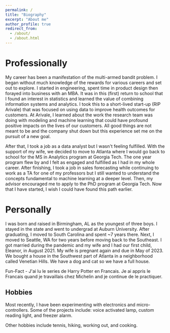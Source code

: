```yaml
---
permalink: /
title: "Biography"
excerpt: "About me"
author_profile: true
redirect_from: 
  - /about/
  - /about.html
---
```


Professionally
======
My career has been a manifestation of the multi-armed bandit problem. I began without much knowledge of the rewards for various careers and set out to explore. I started in engineering, spent time in product design then forayed into business with an MBA. It was in this (first) return to school that I found an interest in statistics and learned the value of combining information systems and analytics. I took this to a short-lived start-up (RIP Arivale) that was focused on using data to improve health outcomes for customers. At Arivale, I learned about the work the research team was doing with modeling and machine learning that could have profound positive impacts on the lives of our customers. All good things are not meant to be and the company shut down but this experience set me on the pursuit of a new goal.

After that, I took a job as a data analyst but I wasn't feeling fulfilled. With the support of my wife, we decided to move to Atlanta where I would go back to school for the MS in Analytics program at Georgia Tech. The one year program flew by and I felt as engaged and fulfilled as I had in my whole career. After finishing, I took a job in sales forecasting while continuing to work as a TA for one of my professors but I still wanted to understand the concepts fundamental to machine learning at a deeper level. Then, my advisor encouraged me to apply to the PhD program at Georgia Tech. Now that I have started, I wish I could have found this path earlier.

Personally
======
I was born and raised in Birmingham, AL as the youngest of three boys. I stayed in the state and went to undergrad at Auburn University. After graduating, I moved to South Carolina and spent ~7 years there. Next, I moved to Seattle, WA for two years before moving back to the Southeast. I got married during the pandemic and my wife and I had our first child, Eleanor, in August 2021. My wife is pregnant again and due in May of 2023. We bought a house in the Southwest part of Atlanta in a neighborhood called Venetian Hills. We have a dog and cat so we have a full house. 

Fun-Fact - J'ai lu le series de Harry Potter en Francais. Je ai appris le Francais quand je travaillais chez Michelin and je continue de le practiquer. 

Hobbies
------
Most recently, I have been experimenting with electronics and micro-controllers. Some of the projects include: voice activated lamp, custom reading light, and freezer alarm. 

Other hobbies include tennis, hiking, working out, and cooking.

